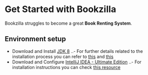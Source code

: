 # Get Started with Bookzilla

Bookzilla struggles to become a great **Book Renting System**.

## Environment setup

- Download and Install [JDK 8](http://www.oracle.com/technetwork/java/javase/downloads/jdk8-downloads-2133151.html)
..- For further details related to the installation process you can refer to [this](https://docs.oracle.com/javase/8/docs/technotes/guides/install/linux_jdk.html) and [this](http://stackoverflow.com/questions/9612941/how-to-set-java-environment-path-in-ubuntu)
- Download and Configure [IntelliJ IDEA - Ultimate Edition](https://www.jetbrains.com/idea/?fromMenu#chooseYourEdition)
..- For installation instructions you can check [this resource](https://www.jetbrains.com/help/idea/2016.2/installing-and-launching.html)


